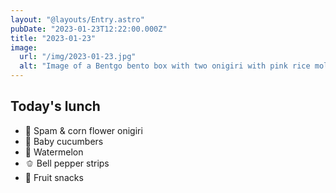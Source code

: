 ```yaml
---
layout: "@layouts/Entry.astro"
pubDate: "2023-01-23T12:22:00.000Z"
title: "2023-01-23"
image:
  url: "/img/2023-01-23.jpg"
  alt: "Image of a Bentgo bento box with two onigiri with pink rice molded into flowers, baby cucumbers, watermelon cubes, bell pepper strips and fruit snacks"
---
```


## Today's lunch

- 🌸 Spam & corn flower onigiri
- 🥒 Baby cucumbers
- 🍉 Watermelon
- 🫑 Bell pepper strips
- 🍬 Fruit snacks
